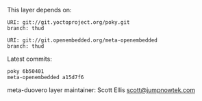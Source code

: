 This layer depends on:

    URI: git://git.yoctoproject.org/poky.git
    branch: thud

    URI: git://git.openembedded.org/meta-openembedded
    branch: thud

Latest commits:

    poky 6b50401
    meta-openembedded a15d7f6

meta-duovero layer maintainer: Scott Ellis <scott@jumpnowtek.com>
